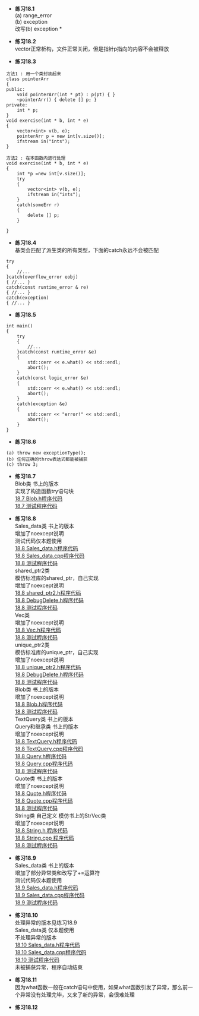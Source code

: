 * **练习18.1**  
(a) range_error  
(b) exception  
改写(b) exception *  

* **练习18.2**  
vector正常析构，文件正常关闭，但是指针p指向的内容不会被释放  

* **练习18.3**  
```
方法1 : 用一个类封装起来  
class pointerArr
{
public:
    void pointerArr(int * pt) : p(pt) { }
    ~pointerArr() { delete [] p; }
private:
    int * p;
}
void exercise(int * b, int * e)
{
    vector<int> v(b, e);
    pointerArr p = new int[v.size()];
    ifstream in("ints");
}

方法2 : 在本函数内进行处理  
void exercise(int * b, int * e)
{
    int *p =new int[v.size()];
    try
    {
        vector<int> v(b, e);
        ifstream in("ints");
    }
    catch(someErr r)
    {
        delete [] p;
    }
    
}
```

* **练习18.4**  
基类会匹配了派生类的所有类型，下面的catch永远不会被匹配  
```
try
{
    //...
}catch(overflow_error eobj)
{ //... }
catch(const runtime_error & re)
{ //... }
catch(exception)
{ //... }
```

* **练习18.5**  
```
int main()
{
    try
    {
        //...
    }catch(const runtime_error &e)
    {
        std::cerr << e.what() << std::endl;
        abort();
    }
    catch(const logic_error &e)
    {
        std::cerr << e.what() << std::endl;
        abort();
    }
    catch(exception &e)
    {
        std::cerr << "error!" << std::endl;
        abort();
    }
}
```

* **练习18.6**  
```
(a) throw new exceptionType();
(b) 任何正确的throw表达式都能被捕获
(c) throw 3;
```

* **练习18.7**  
Blob类 书上的版本  
实现了构造函数try语句块  
[18.7 Blob.h程序代码](18.7/Blob.h)  
[18.7 测试程序代码](18.7/main.cpp)  

* **练习18.8**  
Sales_data类 书上的版本  
增加了noexcept说明  
测试代码仅本题使用  
[18.8 Sales_data.h程序代码](18.8/Sales_data/Sales_data.h)  
[18.8 Sales_data.cpp程序代码](18.8/Sales_data/Sales_data.cpp)  
[18.8 测试程序代码](18.8/Sales_data/main.cpp)  
shared_ptr2类  
模仿标准库的shared_ptr，自己实现  
增加了noexcept说明  
[18.8 shared_ptr2.h程序代码](18.8/shared_ptr2/shared_ptr2.h)  
[18.8 DebugDelete.h程序代码](18.8/shared_ptr2/DebugDelete.h)  
[18.8 测试程序代码](18.8/shared_ptr2/main.cpp)  
Vec类  
增加了noexcept说明  
[18.8 Vec.h程序代码](18.8/Vec/Vec.h)  
[18.8 测试程序代码](18.8/Vec/main.cpp)  
unique_ptr2类  
模仿标准库的unique_ptr，自己实现  
增加了noexcept说明  
[18.8 unique_ptr2.h程序代码](18.8/unique_ptr2/unique_ptr2.h)  
[18.8 DebugDelete.h程序代码](18.8/unique_ptr2/DebugDelete.h)  
[18.8 测试程序代码](18.8/unique_ptr2/main.cpp)  
Blob类 书上的版本  
增加了noexcept说明  
[18.8 Blob.h程序代码](18.8/Blob/Blob.h)  
[18.8 测试程序代码](18.8/Blob/main.cpp)  
TextQuery类 书上的版本  
Query和继承类 书上的版本  
增加了noexcept说明  
[18.8 TextQuery.h程序代码](18.8/Query/TextQuery.h)  
[18.8 TextQuery.cpp程序代码](18.8/Query/TextQuery.cpp)  
[18.8 Query.h程序代码](18.8/Query/Query.h)  
[18.8 Query.cpp程序代码](18.8/Query/Query.cpp)  
[18.8 测试程序代码](18.8/Query/main.cpp)  
Quote类 书上的版本  
增加了noexcept说明  
[18.8 Quote.h程序代码](18.8/Quote/Quote.h)  
[18.8 Quote.cpp程序代码](18.8/Quote/Quote.cpp)  
[18.8 测试程序代码](18.8/Quote/main.cpp)  
String类 自己定义 模仿书上的StrVec类  
增加了noexcept说明  
[18.8 String.h 程序代码](18.8/String/String.h)  
[18.8 String.cpp 程序代码](18.8/String/String.cpp)  
[18.8 测试程序代码](18.8/String/main.cpp)  

* **练习18.9**  
Sales_data类 书上的版本  
增加了部分异常类和改写了+=运算符  
测试代码仅本题使用  
[18.9 Sales_data.h程序代码](18.9/Sales_data.h)  
[18.9 Sales_data.cpp程序代码](18.9/Sales_data.cpp)  
[18.9 测试程序代码](18.9/main.cpp)  

* **练习18.10**  
处理异常的版本见练习18.9  
Sales_data类 仅本题使用  
不处理异常的版本  
[18.10 Sales_data.h程序代码](18.10/Sales_data.h)  
[18.10 Sales_data.cpp程序代码](18.10/Sales_data.cpp)  
[18.10 测试程序代码](18.10/main.cpp)  
未被捕获异常，程序自动结束  

* **练习18.11**  
因为what函数一般在catch语句中使用，如果what函数引发了异常，那么前一个异常没有处理完毕，又来了新的异常，会很难处理  

* **练习18.12**  

